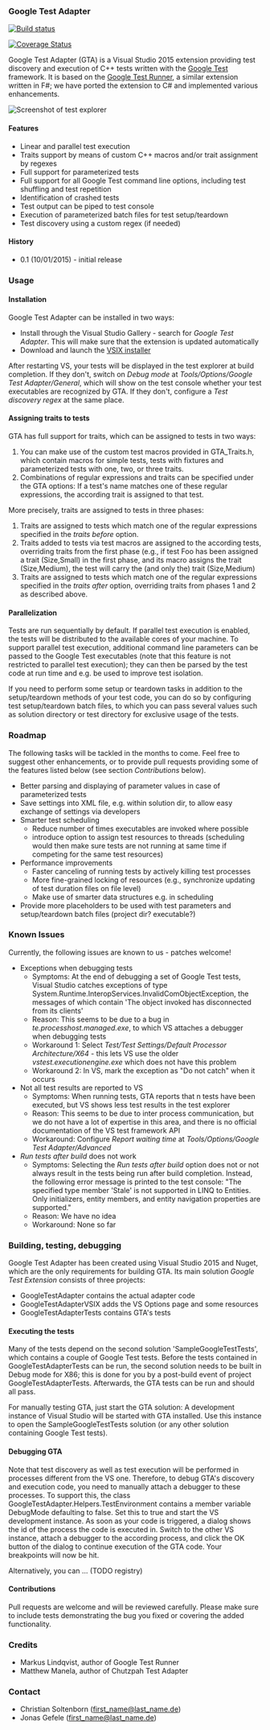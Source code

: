 ### Google Test Adapter

[![Build status](https://ci.appveyor.com/api/projects/status/i0kaq677kfer5ffn?svg=true)](https://ci.appveyor.com/project/jgefele/googletestadapter)

[![Coverage Status](https://coveralls.io/repos/OpenCover/opencover/badge.svg?branch=master&service=github)](https://coveralls.io/github/OpenCover/opencover?branch=master)

Google Test Adapter (GTA) is a Visual Studio 2015 extension providing test discovery and execution of C++ tests written with the [Google Test](https://github.com/google/googletest) framework. It is based on the [Google Test Runner](https://github.com/markusl/GoogleTestRunner), a similar extension written in F#; we have ported the extension to C# and implemented various enhancements. 

![Screenshot of test explorer](Screenshot.png)

#### Features

* Linear and parallel test execution
* Traits support by means of custom C++ macros and/or trait assignment by regexes
* Full support for parameterized tests
* Full support for all Google Test command line options, including test shuffling and test repetition
* Identification of crashed tests
* Test output can be piped to test console
* Execution of parameterized batch files for test setup/teardown
* Test discovery using a custom regex (if needed)

#### History

* 0.1 (10/01/2015) - initial release

### Usage

#### Installation

Google Test Adapter can be installed in two ways:

* Install through the Visual Studio Gallery - search for *Google Test Adapter*. This will make sure that the extension is updated automatically
* Download and launch the [VSIX installer](https://ci.appveyor.com/api/buildjobs/nqkie3qal53y9mhq/artifacts/GoogleTestExtension/GoogleTestAdapterVSIX/bin/Release/GoogleTestAdapterVSIX.vsix)

After restarting VS, your tests will be displayed in the test explorer at build completion. If they don't, switch on *Debug mode* at *Tools/Options/Google Test Adapter/General*, which will show on the test console whether your test executables are recognized by GTA. If they don't, configure a *Test discovery regex* at the same place.

#### Assigning traits to tests

GTA has full support for traits, which can be assigned to tests in two ways:

1. You can make use of the custom test macros provided in GTA_Traits.h, which contain macros for simple tests, tests with fixtures and parameterized tests with one, two, or three traits. 
2. Combinations of regular expressions and traits can be specified under the GTA options: If a test's name matches one of these regular expressions, the according trait is assigned to that test. 

More precisely, traits are assigned to tests in three phases:

1. Traits are assigned to tests which match one of the regular expressions specified in the *traits before* option.
2. Traits added to tests via test macros are assigned to the according tests, overriding traits from the first phase (e.g., if test Foo has been assigned a trait (Size,Small) in the first phase, and its macro assigns the trait (Size,Medium), the test will carry the (and only the) trait (Size,Medium)
3. Traits are assigned to tests which match one of the regular expressions specified in the *traits after* option, overriding traits from phases 1 and 2 as described above.

#### Parallelization

Tests are run sequentially by default. If parallel test execution is enabled, the tests will be distributed to the available cores of your machine. To support parallel test execution, additional command line parameters can be passed to the Google Test executables (note that this feature is not restricted to parallel test execution); they can then be parsed by the test code at run time and e.g. be used to improve test isolation.

If you need to perform some setup or teardown tasks in addition to the setup/teardown methods of your test code, you can do so by configuring test setup/teardown batch files, to which you can pass several values such as solution directory or test directory for exclusive usage of the tests.


### Roadmap

The following tasks will be tackled in the months to come. Feel free to suggest other enhancements, or to provide pull requests providing some of the features listed below (see section *Contributions* below).

* Better parsing and displaying of parameter values in case of parameterized tests
* Save settings into XML file, e.g. within solution dir, to allow easy exchange of settings via developers
* Smarter test scheduling
  * Reduce number of times executables are invoked where possible
  * introduce option to assign test resources to threads (scheduling would then make sure tests are not running at same time if competing for the same test resources)
* Performance improvements
  * Faster canceling of running tests by actively killing test processes
  * More fine-grained locking of resources  (e.g., synchronize updating of test duration files on file level)
  * Make use of smarter data structures e.g. in scheduling
* Provide more placeholders to be used with test parameters and setup/teardown batch files (project dir? executable?)

	
### Known Issues

Currently, the following issues are known to us - patches welcome!

* Exceptions when debugging tests
  * Symptoms: At the end of debugging a set of Google Test tests, Visual Studio catches exceptions of type System.Runtime.InteropServices.InvalidComObjectException, the messages of which contain 'The object invoked has disconnected from its clients'
  * Reason: This seems to be due to a bug in *te.processhost.managed.exe*, to which VS attaches a debugger when debugging tests
  * Workaround 1: Select *Test/Test Settings/Default Processor Architecture/X64* - this lets VS use the older *vstest.executionengine.exe* which does not have this problem
  * Workaround 2: In VS, mark the exception as "Do not catch" when it occurs
* Not all test results are reported to VS
  * Symptoms: When running tests, GTA reports that n tests have been executed, but VS shows less test results in the test explorer
  * Reason: This seems to be due to inter process communication, but we do not have a lot of expertise in this area, and there is no official documentation of the VS test framework API
  * Workaround: Configure *Report waiting time* at *Tools/Options/Google Test Adapter/Advanced*
* *Run tests after build* does not work
  * Symptoms: Selecting the *Run tests after build* option does not or not always result in the tests being run after build completion. Instead, the following error message is printed to the test console: "The specified type member 'Stale' is not supported in LINQ to Entities. Only initializers, entity members, and entity navigation properties are supported."
  * Reason: We have no idea
  * Workaround: None so far
  
  
### Building, testing, debugging

Google Test Adapter has been created using Visual Studio 2015 and Nuget, which are the only requirements for building GTA. Its main solution *Google Test Extension* consists of three projects:

* GoogleTestAdapter contains the actual adapter code
* GoogleTestAdapterVSIX adds the VS Options page and some resources
* GoogleTestAdapterTests contains GTA's tests

#### Executing the tests

Many of the tests depend on the second solution 'SampleGoogleTestTests', which contains a couple of Google Test tests. Before the tests contained in GoogleTestAdapterTests can be run, the second solution needs to be built in Debug mode for X86; this is done for you by a post-build event of project GoogleTestAdapterTests. Afterwards, the GTA tests can be run and should all pass.

For manually testing GTA, just start the GTA solution: A development instance of Visual Studio will be started with GTA installed. Use this instance to open the SampleGoogleTestTests solution (or any other solution containing Google Test tests).

#### Debugging GTA

Note that test discovery as well as test execution will be performed in processes different from the VS one. Therefore, to debug GTA's discovery and execution code, you need to manually attach a debugger to these processes. To support this, the class GoogleTestAdapter.Helpers.TestEnvironment contains a member variable DebugMode defaulting to false. Set this to true and start the VS development instance. As soon as your code is triggered, a dialog shows the id of the process the code is executed in. Switch to the other VS instance, attach a debugger to the according process, and click the OK button of the dialog to continue execution of the GTA code. Your breakpoints will now be hit.

Alternatively, you can ... (TODO registry)

#### Contributions

Pull requests are welcome and will be reviewed carefully. Please make sure to include tests demonstrating the bug you fixed or covering the added functionality.


### Credits

* Markus Lindqvist, author of Google Test Runner
* Matthew Manela, author of Chutzpah Test Adapter


### Contact

* Christian Soltenborn (first_name@last_name.de)
* Jonas Gefele (first_name@last_name.de)